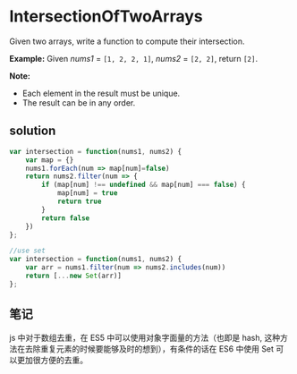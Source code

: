 # IntersectionOfTwoArrays

Given two arrays, write a function to compute their intersection.

**Example:**
Given *nums1* = `[1, 2, 2, 1]`, *nums2* = `[2, 2]`, return `[2]`.

**Note:**

- Each element in the result must be unique.
- The result can be in any order.

## solution

```javascript
var intersection = function(nums1, nums2) {
    var map = {}
    nums1.forEach(num => map[num]=false)
    return nums2.filter(num => {
        if (map[num] !== undefined && map[num] === false) {
            map[num] = true
            return true
        }
        return false
    })
};

//use set
var intersection = function(nums1, nums2) {
    var arr = nums1.filter(num => nums2.includes(num))
    return [...new Set(arr)]
};
```

## 笔记

js 中对于数组去重，在 ES5 中可以使用对象字面量的方法（也即是 hash, 这种方法在去除重复元素的时候要能够及时的想到），有条件的话在 ES6 中使用 Set 可以更加很方便的去重。